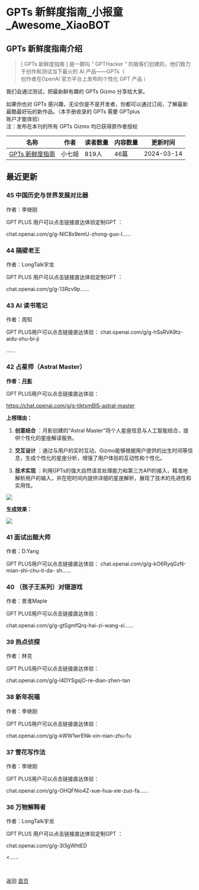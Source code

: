 # GPTs 新鲜度指南_小报童_Awesome_XiaoBOT

## GPTs 新鲜度指南介绍
> [ GPTs 新鲜度指南 ] 是一群叫 “ GPTHacker ” 的极客们创建的，他们致力于创作和测试当下最火的 AI 产品——GPTs（  
创作者在OpenAI 官方平台上发布的个性化 GPT 产品 ）    
    
我们会通过测试，把最新鲜有趣的 GPTs Gizmo 分享给大家。    
    
如果你也对 GPTs 感兴趣，无论你是不是开发者，你都可以通过订阅，了解最新最酷最好玩的新作品。（本手册收录的 GPTs 需要 GPTplus  
账户才能体验）    
注：发布在本刊的所有 GPTs Gizmo 均已获得原作者授权  
  


|名称|作者|读者数量|内容数量|更新时间|
|---|---|---|---|---|
|[GPTs 新鲜度指南](https://xiaobot.net/p/GPTSdaily?refer=0b133df9-27dc-423b-8101-639049001c13)|小七姐|819人|46篇|2024-03-14|

## 最近更新
### 45 中国历史与世界发展对比器

作者：李继刚

GPT PLUS 用户可以点击链接直达体验定制GPT ：

chat.openai.com/g/g-NIC8x9emU-zhong-guo-l......

### 44 隔壁老王

作者：LongTalk宇龙

GPT PLUS 用户可以点击链接直达体验定制GPT ：

chat.openai.com/g/g-13Rcv9p......

### 43 AI 读书笔记

作者：周知

GPT PLUS用户可以点击链接直达体验： chat.openai.com/g/g-hSsRVA9tz-aidu-shu-bi-ji

......

### 42 占星师（Astral Master）

**作者：**[**月影**](https://juejin.cn/user/712139263189303)

GPT PLUS用户可以点击链接直达体验：

<https://chat.openai.com/g/g-tjktxmBl5-astral-master>

**上榜理由：**

  1. **创意结合** ：月影创建的“Astral Master”将个人星座信息与人工智能结合，提供个性化的星座解读服务。

  2. **交互设计** ：通过与用户的实时互动，Gizmo能够根据用户提供的出生时间等信息，生成个性化的星座分析，增强了用户体验的互动性和个性化。

  3. **技术实现** ：利用GPTs的强大自然语言处理能力和第三方API的接入，精准地解析用户的输入，并在短时间内提供详细的星座解析，展现了技术的先进性和实用性。

![](https://static.xiaobot.net/file/2024-01-05/273931/077f6fc4a3a9d03a21d1c20e4455099a.png)

**生成效果：**

![](https://static.xiaobot.net/file/2024-01-05/273931/48a8f6455a257046f1f0a601a70dbf27.png)

### 41 面试出题大师

作者：D.Yang

GPT PLUS用户可以点击链接直达体验： chat.openai.com/g/g-kO6RyqGzN-mian-shi-chu-ti-da-
sh......

### 40 （孩子王系列）对错游戏

作者：景淮Maple

GPT PLUS用户可以点击链接直达体验：

chat.openai.com/g/g-gtSgmfQrq-hai-zi-wang-xi......

### 39 热点侦探

作者：林克

GPT PLUS用户可以点击链接直达体验：

chat.openai.com/g/g-l4DYSgsjO-re-dian-zhen-tan

### 38 新年祝福

作者：李继刚

GPT PLUS用户可以点击链接直达体验：

chat.openai.com/g/g-kWW1wrENk-xin-nian-zhu-fu

### 37 雪花写作法

作者：李继刚

GPT PLUS用户可以点击链接直达体验：

chat.openai.com/g/g-OHQFNio4Z-xue-hua-xie-zuo-fa......

### 36 万物解释者

作者：LongTalk宇龙

GPT PLUS 用户可以点击链接直达体验定制GPT ：

chat.openai.com/g/g-3l3gWhtED

<......


<a href="https://github.com/Reno9527/awesome-xiaobot" style="color: white; text-decoration: none;">awesome-xiaobot</a>

返回 [首页](../README.md)
